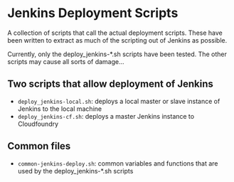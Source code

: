 # Jenkins Deployment Scripts

A collection of scripts that call the actual deployment scripts.  These have been written to extract as much of the scripting out of Jenkins as possible.

Currently, only the deploy\_jenkins-\*.sh scripts have been tested.  The other scripts may cause all sorts of damage...

## Two scripts that allow deployment of Jenkins

- `deploy_jenkins-local.sh`: deploys a local master or slave instance of Jenkins to the local machine
- `deploy_jenkins-cf.sh`: deploys a master Jenkins instance to Cloudfoundry

## Common files

- `common-jenkins-deploy.sh`: common variables and functions that are used by the deploy\_jenkins-\*.sh scripts
